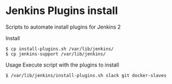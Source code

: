 # Jenkins Plugins install
Scripts to automate install plugins for Jenkins 2

Install
```
$ cp install-plugins.sh /var/lib/jenkins/
$ cp jenkins-support /var/lib/jenkins/
```

Usage
Execute script with the plugins to install
```
$ /var/lib/jenkins/install-plugins.sh slack git docker-slaves
```
